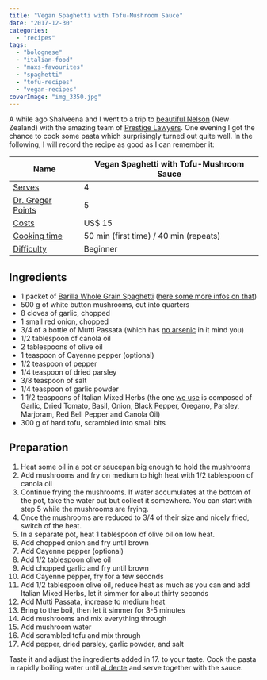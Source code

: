 ```yaml
---
title: "Vegan Spaghetti with Tofu-Mushroom Sauce"
date: "2017-12-30"
categories: 
  - "recipes"
tags: 
  - "bolognese"
  - "italian-food"
  - "maxs-favourites"
  - "spaghetti"
  - "tofu-recipes"
  - "vegan-recipes"
coverImage: "img_3350.jpg"
---
```


A while ago Shalveena and I went to a trip to [beautiful Nelson](https://flipflopsonly.wordpress.com/2013/04/01/fear-less-driving-to-nelson-new-zealand/) (New Zealand) with the amazing team of [Prestige Lawyers](https://prestige.law/). One evening I got the chance to cook some pasta which surprisingly turned out quite well. In the following, I will record the recipe as good as I can remember it:

| Name | Vegan Spaghetti with Tofu-Mushroom Sauce |
| --- | --- |
| [Serves](http://shalveena.com/serving-sizes/) | 4 |
| [Dr. Greger Points](http://shalveena.com/dr-greger-points/) | 5 |
| [Costs](http://shalveena.com/costs/) | US$ 15 |
| [Cooking time](http://shalveena.com/cooking-times/) | 50 min (first time) / 40 min (repeats) |
| [Difficulty](http://shalveena.com/difficulty-levels/) | Beginner |

## Ingredients

- 1 packet of [Barilla Whole Grain Spaghetti](https://www.barilla.com/en-us/products/pasta/whole-grain/whole-grain-spaghetti) ([here some more infos on that](http://www.biteofthebest.com/barilla-whole-grain-pasta/))
- 500 g of white button mushrooms, cut into quarters
- 8 cloves of garlic, chopped
- 1 small red onion, chopped
- 3/4 of a bottle of Mutti Passata (which has [no arsenic](https://www.davidpuente.it/blog/2017/11/16/bufala-ritirate-confezioni-della-passata-mutti-ce-arsenico/) in it mind you)
- 1/2 tablespoon of canola oil
- 2 tablespoons of olive oil
- 1 teaspoon of Cayenne pepper (optional)
- 1/2 teaspoon of pepper
- 1/4 teaspoon of dried parsley
- 3/8 teaspoon of salt
- 1/4 teaspoon of garlic powder
- 1 1/2 teaspoons of Italian Mixed Herbs (the one [we use](https://www.woolworths.com.au/Shop/ProductDetails/210354/hoyts-italian-herb-mix) is composed of Garlic, Dried Tomato, Basil, Onion, Black Pepper, Oregano, Parsley, Marjoram, Red Bell Pepper and Canola Oil)
- 300 g of hard tofu, scrambled into small bits

## Preparation

1. Heat some oil in a pot or saucepan big enough to hold the mushrooms
2. Add mushrooms and fry on medium to high heat with 1/2 tablespoon of canola oil
3. Continue frying the mushrooms. If water accumulates at the bottom of the pot, take the water out but collect it somewhere. You can start with step 5 while the mushrooms are frying.
4. Once the mushrooms are reduced to 3/4 of their size and nicely fried, switch of the heat.
5. In a separate pot, heat 1 tablespoon of olive oil on low heat.
6. Add chopped onion and fry until brown
7. Add Cayenne pepper (optional)
8. Add 1/2 tablespoon olive oil
9. Add chopped garlic and fry until brown
10. Add Cayenne pepper, fry for a few seconds
11. Add 1/2 tablespoon olive oil, reduce heat as much as you can and add Italian Mixed Herbs, let it simmer for about thirty seconds
12. Add Mutti Passata, increase to medium heat
13. Bring to the boil, then let it simmer for 3-5 minutes
14. Add mushrooms and mix everything through
15. Add mushroom water
16. Add scrambled tofu and mix through
17. Add pepper, dried parsley, garlic powder, and salt

Taste it and adjust the ingredients added in 17. to your taste. Cook the pasta in rapidly boiling water until [al dente](https://toscanaslc.com/blog/al-dente-perfect-bite/) and serve together with the sauce.
